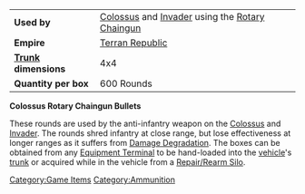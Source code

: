 |                                             |                                                                                                                                    |
| ------------------------------------------- | ---------------------------------------------------------------------------------------------------------------------------------- |
| **Used by**                                 | [Colossus](Colossus.md) and [Invader](Invader.md) using the [Rotary Chaingun](Rotary_Chaingun.md) |
| **Empire**                                  | [Terran Republic](Terran_Republic.md)                                                                                   |
| **[Trunk](Trunk.md) dimensions** | 4x4                                                                                                                                |
| **Quantity per box**                        | 600 Rounds                                                                                                                         |

**Colossus Rotary Chaingun Bullets**

These rounds are used by the anti-infantry weapon on the
[Colossus](Colossus.md) and [Invader](Invader.md). The
rounds shred infantry at close range, but lose effectiveness at longer
ranges as it suffers from [Damage
Degradation](Damage_Degradation.md). The boxes can be obtained
from any [Equipment Terminal](Equipment_Terminal.md) to be
hand-loaded into the [vehicle](vehicle.md)'s
[trunk](trunk.md) or acquired while in the vehicle from a
[Repair/Rearm Silo](Repair/Rearm_Silo.md).

[Category:Game Items](Category:Game_Items.md)
[Category:Ammunition](Category:Ammunition.md)

